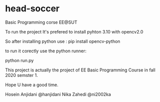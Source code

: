 # head-soccer
Basic Programming corse EE@SUT

To run the project It's prefered to install pyhton 3.10 with opencv2.0

So after installing python use :
pip install opencv-python

to run it corectly use the python runner:

python run.py

This project is actually the project of EE Basic Programming Course in fall 2020 semster 1.

Hope U have a good time.

Hosein Anjidani @hanjidani
Nika Zahedi @ni2002ka
